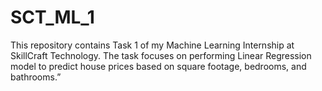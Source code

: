 # SCT_ML_1
This repository contains Task 1 of my Machine Learning Internship at SkillCraft Technology.   The task focuses on performing Linear Regression model to predict house prices based on square footage, bedrooms, and bathrooms.”
